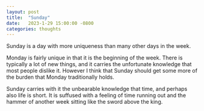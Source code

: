 ```yaml
---
layout: post
title:  "Sunday"
date:   2023-1-29 15:00:00 -0800
categories: thoughts
---
```


Sunday is a day with more uniqueness than many other days in the week. 


Monday is fairly unique in that it is the beginning of the week. There is typically a lot of new things, and it carries the unfortunate knowledge that most people dislike it. However I think that Sunday should get some more of the burden that Monday traditionally holds. 

Sunday carries with it the unbearable knowledge that time, and perhaps also life is short. It is suffused with a feeling of time running out and the hammer of another week sitting like the sword above the king. 

